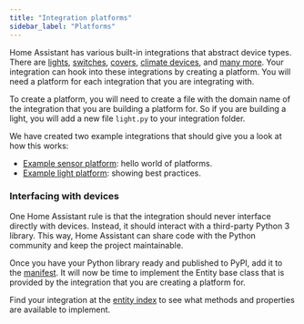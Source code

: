 ```yaml
---
title: "Integration platforms"
sidebar_label: "Platforms"
---
```


Home Assistant has various built-in integrations that abstract device types. There are [lights](core/entity/light.md), [switches](core/entity/switch.md), [covers](core/entity/cover.md), [climate devices](core/entity/climate.md), and [many more](core/entity.md). Your integration can hook into these integrations by creating a platform. You will need a platform for each integration that you are integrating with.

To create a platform, you will need to create a file with the domain name of the integration that you are building a platform for. So if you are building a light, you will add a new file `light.py` to your integration folder.

We have created two example integrations that should give you a look at how this works:

- [Example sensor platform](https://github.com/home-assistant/example-custom-config/tree/master/custom_components/example_sensor/): hello world of platforms.
- [Example light platform](https://github.com/home-assistant/example-custom-config/tree/master/custom_components/example_light/): showing best practices.

### Interfacing with devices

One Home Assistant rule is that the integration should never interface directly with devices. Instead, it should interact with a third-party Python 3 library. This way, Home Assistant can share code with the Python community and keep the project maintainable.

Once you have your Python library ready and published to PyPI, add it to the [manifest](creating_integration_manifest.md). It will now be time to implement the Entity base class that is provided by the integration that you are creating a platform for.

Find your integration at the [entity index](core/entity.md) to see what methods and properties are available to implement.
